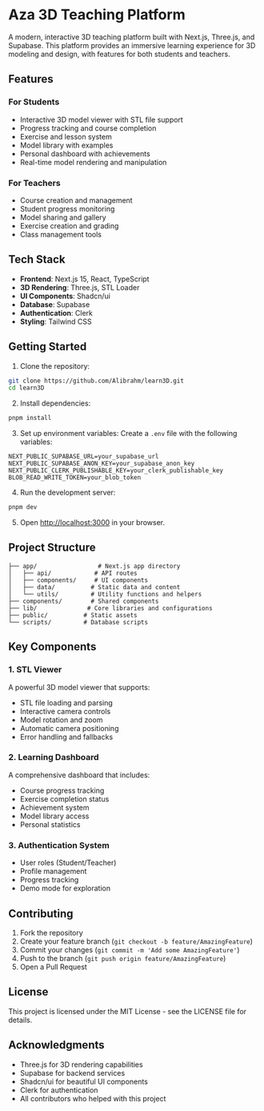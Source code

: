 # Aza 3D Teaching Platform

A modern, interactive 3D teaching platform built with Next.js, Three.js, and Supabase. This platform provides an immersive learning experience for 3D modeling and design, with features for both students and teachers.

## Features

### For Students
- Interactive 3D model viewer with STL file support
- Progress tracking and course completion
- Exercise and lesson system
- Model library with examples
- Personal dashboard with achievements
- Real-time model rendering and manipulation

### For Teachers
- Course creation and management
- Student progress monitoring
- Model sharing and gallery
- Exercise creation and grading
- Class management tools

## Tech Stack

- **Frontend**: Next.js 15, React, TypeScript
- **3D Rendering**: Three.js, STL Loader
- **UI Components**: Shadcn/ui
- **Database**: Supabase
- **Authentication**: Clerk
- **Styling**: Tailwind CSS

## Getting Started

1. Clone the repository:
```bash
git clone https://github.com/Alibrahm/learn3D.git
cd learn3D
```

2. Install dependencies:
```bash
pnpm install
```

3. Set up environment variables:
Create a `.env` file with the following variables:
```
NEXT_PUBLIC_SUPABASE_URL=your_supabase_url
NEXT_PUBLIC_SUPABASE_ANON_KEY=your_supabase_anon_key
NEXT_PUBLIC_CLERK_PUBLISHABLE_KEY=your_clerk_publishable_key
BLOB_READ_WRITE_TOKEN=your_blob_token
```

4. Run the development server:
```bash
pnpm dev
```

5. Open [http://localhost:3000](http://localhost:3000) in your browser.

## Project Structure

```
├── app/                 # Next.js app directory
│   ├── api/            # API routes
│   ├── components/     # UI components
│   ├── data/          # Static data and content
│   └── utils/         # Utility functions and helpers
├── components/        # Shared components
├── lib/              # Core libraries and configurations
├── public/          # Static assets
└── scripts/         # Database scripts
```

## Key Components

### 1. STL Viewer
A powerful 3D model viewer that supports:
- STL file loading and parsing
- Interactive camera controls
- Model rotation and zoom
- Automatic camera positioning
- Error handling and fallbacks

### 2. Learning Dashboard
A comprehensive dashboard that includes:
- Course progress tracking
- Exercise completion status
- Achievement system
- Model library access
- Personal statistics

### 3. Authentication System
- User roles (Student/Teacher)
- Profile management
- Progress tracking
- Demo mode for exploration

## Contributing

1. Fork the repository
2. Create your feature branch (`git checkout -b feature/AmazingFeature`)
3. Commit your changes (`git commit -m 'Add some AmazingFeature'`)
4. Push to the branch (`git push origin feature/AmazingFeature`)
5. Open a Pull Request

## License

This project is licensed under the MIT License - see the LICENSE file for details.

## Acknowledgments

- Three.js for 3D rendering capabilities
- Supabase for backend services
- Shadcn/ui for beautiful UI components
- Clerk for authentication
- All contributors who helped with this project
